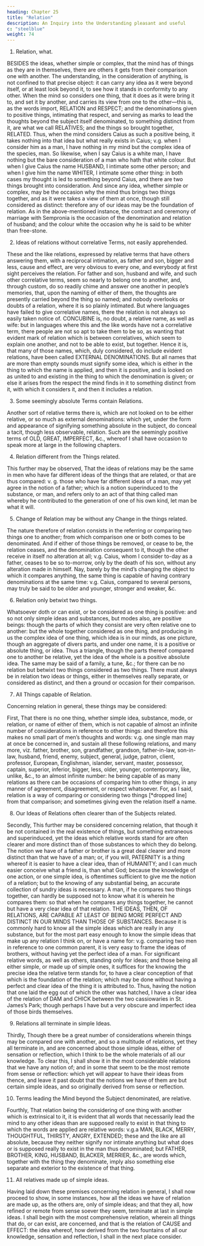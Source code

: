 ```yaml
---
heading: Chapter 25
title: "Relation"
description: An Inquiry into the Understanding pleasant and useful
c: "steelblue"
weight: 74
---
```



1. Relation, what.

BESIDES the ideas, whether simple or complex, that the mind has of things as they are in themselves, there are others it gets from their comparison one with another. The understanding, in the consideration of anything, is not confined to that precise object: it can carry any idea as it were beyond itself, or at least look beyond it, to see how it stands in conformity to any other. When the mind so considers one thing, that it does as it were bring it to, and set it by another, and carries its view from one to the other—this is, as the words import, RELATION and RESPECT; and the denominations given to positive things, intimating that respect, and serving as marks to lead the thoughts beyond the subject itself denominated, to something distinct from it, are what we call RELATIVES; and the things so brought together, RELATED. Thus, when the mind considers Caius as such a positive being, it takes nothing into that idea but what really exists in Caius; v.g. when I consider him as a man, I have nothing in my mind but the complex idea of the species, man. So likewise, when I say Caius is a white man, I have nothing but the bare consideration of a man who hath that white colour. But when I give Caius the name HUSBAND, I intimate some other person; and when I give him the name WHITER, I intimate some other thing: in both cases my thought is led to something beyond Caius, and there are two things brought into consideration. And since any idea, whether simple or complex, may be the occasion why the mind thus brings two things together, and as it were takes a view of them at once, though still considered as distinct: therefore any of our ideas may be the foundation of relation. As in the above-mentioned instance, the contract and ceremony of marriage with Sempronia is the occasion of the denomination and relation of husband; and the colour white the occasion why he is said to be whiter than free-stone.

2. Ideas of relations without correlative Terms, not easily apprehended.

These and the like relations, expressed by relative terms that have others answering them, with a reciprocal intimation, as father and son, bigger and less, cause and effect, are very obvious to every one, and everybody at first sight perceives the relation. For father and son, husband and wife, and such other correlative terms, seem so nearly to belong one to another, and, through custom, do so readily chime and answer one another in people’s memories, that, upon the naming of either of them, the thoughts are presently carried beyond the thing so named; and nobody overlooks or doubts of a relation, where it is so plainly intimated. But where languages have failed to give correlative names, there the relation is not always so easily taken notice of. CONCUBINE is, no doubt, a relative name, as well as wife: but in languages where this and the like words have not a correlative term, there people are not so apt to take them to be so, as wanting that evident mark of relation which is between correlatives, which seem to explain one another, and not to be able to exist, but together. Hence it is, that many of those names, which, duly considered, do include evident relations, have been called EXTERNAL DENOMINATIONS. But all names that are more than empty sounds must signify some idea, which is either in the thing to which the name is applied, and then it is positive, and is looked on as united to and existing in the thing to which the denomination is given; or else it arises from the respect the mind finds in it to something distinct from it, with which it considers it, and then it includes a relation.

3. Some seemingly absolute Terms contain Relations.

Another sort of relative terms there is, which are not looked on to be either relative, or so much as external denominations: which yet, under the form and appearance of signifying something absolute in the subject, do conceal a tacit, though less observable, relation. Such are the seemingly positive terms of OLD, GREAT, IMPERFECT, &c., whereof I shall have occasion to speak more at large in the following chapters.

4. Relation different from the Things related.

This further may be observed, That the ideas of relations may be the same in men who have far different ideas of the things that are related, or that are thus compared: v. g. those who have far different ideas of a man, may yet agree in the notion of a father; which is a notion superinduced to the substance, or man, and refers only to an act of that thing called man whereby he contributed to the generation of one of his own kind, let man be what it will.

5. Change of Relation may be without any Change in the things related.

The nature therefore of relation consists in the referring or comparing two things one to another; from which comparison one or both comes to be denominated. And if either of those things be removed, or cease to be, the relation ceases, and the denomination consequent to it, though the other receive in itself no alteration at all; v.g. Caius, whom I consider to-day as a father, ceases to be so to-morrow, only by the death of his son, without any alteration made in himself. Nay, barely by the mind’s changing the object to which it compares anything, the same thing is capable of having contrary denominations at the same time: v.g. Caius, compared to several persons, may truly be said to be older and younger, stronger and weaker, &c.

6. Relation only betwixt two things.

Whatsoever doth or can exist, or be considered as one thing is positive: and so not only simple ideas and substances, but modes also, are positive beings: though the parts of which they consist are very often relative one to another: but the whole together considered as one thing, and producing in us the complex idea of one thing, which idea is in our minds, as one picture, though an aggregate of divers parts, and under one name, it is a positive or absolute thing, or idea. Thus a triangle, though the parts thereof compared one to another be relative, yet the idea of the whole is a positive absolute idea. The same may be said of a family, a tune, &c.; for there can be no relation but betwixt two things considered as two things. There must always be in relation two ideas or things, either in themselves really separate, or considered as distinct, and then a ground or occasion for their comparison.

7. All Things capable of Relation.

Concerning relation in general, these things may be considered:

First, That there is no one thing, whether simple idea, substance, mode, or relation, or name of either of them, which is not capable of almost an infinite number of considerations in reference to other things: and therefore this makes no small part of men’s thoughts and words: v.g. one single man may at once be concerned in, and sustain all these following relations, and many more, viz. father, brother, son, grandfather, grandson, father-in-law, son-in-law, husband, friend, enemy, subject, general, judge, patron, client, professor, European, Englishman, islander, servant, master, possessor, captain, superior, inferior, bigger, less, older, younger, contemporary, like, unlike, &c., to an almost infinite number: he being capable of as many relations as there can be occasions of comparing him to other things, in any manner of agreement, disagreement, or respect whatsoever. For, as I said, relation is a way of comparing or considering two things [*dropped line] from that comparison; and sometimes giving even the relation itself a name.

8. Our Ideas of Relations often clearer than of the Subjects related.

Secondly, This further may be considered concerning relation, that though it be not contained in the real existence of things, but something extraneous and superinduced, yet the ideas which relative words stand for are often clearer and more distinct than of those substances to which they do belong. The notion we have of a father or brother is a great deal clearer and more distinct than that we have of a man; or, if you will, PATERNITY is a thing whereof it is easier to have a clear idea, than of HUMANITY; and I can much easier conceive what a friend is, than what God; because the knowledge of one action, or one simple idea, is oftentimes sufficient to give me the notion of a relation; but to the knowing of any substantial being, an accurate collection of sundry ideas is necessary. A man, if he compares two things together, can hardly be supposed not to know what it is wherein he compares them: so that when he compares any things together, he cannot but have a very clear idea of that relation. THE IDEAS, THEN, OF RELATIONS, ARE CAPABLE AT LEAST OF BEING MORE PERFECT AND DISTINCT IN OUR MINDS THAN THOSE OF SUBSTANCES. Because it is commonly hard to know all the simple ideas which are really in any substance, but for the most part easy enough to know the simple ideas that make up any relation I think on, or have a name for: v.g. comparing two men in reference to one common parent, it is very easy to frame the ideas of brothers, without having yet the perfect idea of a man. For significant relative words, as well as others, standing only for ideas; and those being all either simple, or made up of simple ones, it suffices for the knowing the precise idea the relative term stands for, to have a clear conception of that which is the foundation of the relation; which may be done without having a perfect and clear idea of the thing it is attributed to. Thus, having the notion that one laid the egg out of which the other was hatched, I have a clear idea of the relation of DAM and CHICK between the two cassiowaries in St. James’s Park; though perhaps I have but a very obscure and imperfect idea of those birds themselves.

9. Relations all terminate in simple Ideas.

Thirdly, Though there be a great number of considerations wherein things may be compared one with another, and so a multitude of relations, yet they all terminate in, and are concerned about those simple ideas, either of sensation or reflection, which I think to be the whole materials of all our knowledge. To clear this, I shall show it in the most considerable relations that we have any notion of; and in some that seem to be the most remote from sense or reflection: which yet will appear to have their ideas from thence, and leave it past doubt that the notions we have of them are but certain simple ideas, and so originally derived from sense or reflection.

10. Terms leading the Mind beyond the Subject denominated, are relative.

Fourthly, That relation being the considering of one thing with another which is extrinsical to it, it is evident that all words that necessarily lead the mind to any other ideas than are supposed really to exist in that thing to which the words are applied are relative words: v.g.a MAN, BLACK, MERRY, THOUGHTFUL, THIRSTY, ANGRY, EXTENDED; these and the like are all absolute, because they neither signify nor intimate anything but what does or is supposed really to exist in the man thus denominated; but FATHER, BROTHER, KING, HUSBAND, BLACKER, MERRIER, &c., are words which, together with the thing they denominate, imply also something else separate and exterior to the existence of that thing.

11. All relatives made up of simple ideas.

Having laid down these premises concerning relation in general, I shall now proceed to show, in some instances, how all the ideas we have of relation are made up, as the others are, only of simple ideas; and that they all, how refined or remote from sense soever they seem, terminate at last in simple ideas. I shall begin with the most comprehensive relation, wherein all things that do, or can exist, are concerned, and that is the relation of CAUSE and EFFECT: the idea whereof, how derived from the two fountains of all our knowledge, sensation and reflection, I shall in the next place consider.


